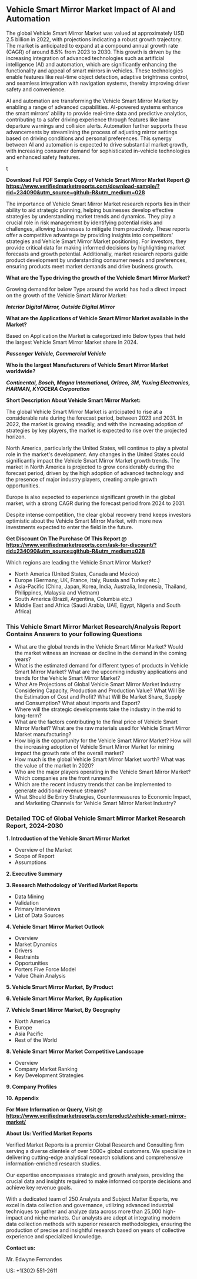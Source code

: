 <h2>Vehicle Smart Mirror Market Impact of AI and Automation</h2><p>The global Vehicle Smart Mirror Market was valued at approximately USD 2.5 billion in 2022, with projections indicating a robust growth trajectory. The market is anticipated to expand at a compound annual growth rate (CAGR) of around 8.5% from 2023 to 2030. This growth is driven by the increasing integration of advanced technologies such as artificial intelligence (AI) and automation, which are significantly enhancing the functionality and appeal of smart mirrors in vehicles. These technologies enable features like real-time object detection, adaptive brightness control, and seamless integration with navigation systems, thereby improving driver safety and convenience.</p><p>AI and automation are transforming the Vehicle Smart Mirror Market by enabling a range of advanced capabilities. AI-powered systems enhance the smart mirrors' ability to provide real-time data and predictive analytics, contributing to a safer driving experience through features like lane departure warnings and collision alerts. Automation further supports these advancements by streamlining the process of adjusting mirror settings based on driving conditions and personal preferences. This synergy between AI and automation is expected to drive substantial market growth, with increasing consumer demand for sophisticated in-vehicle technologies and enhanced safety features.</p>t</p><p id="" class=""><strong>Download Full PDF Sample Copy of Vehicle Smart Mirror Market Report @ <a href="https://www.verifiedmarketreports.com/download-sample/?rid=234090&utm_source=github-R&utm_medium=028" target="_blank">https://www.verifiedmarketreports.com/download-sample/?rid=234090&utm_source=github-R&utm_medium=028</a></strong></p><p>The importance of&nbsp;Vehicle Smart Mirror Market research reports lies in their ability to aid strategic planning, helping businesses develop effective strategies by understanding market trends and dynamics. They play a crucial role in risk management by identifying potential risks and challenges, allowing businesses to mitigate them proactively. These reports offer a competitive advantage by providing insights into competitors' strategies and Vehicle Smart Mirror Market positioning. For investors, they provide critical data for making informed decisions by highlighting market forecasts and growth potential. Additionally, market research reports guide product development by understanding consumer needs and preferences, ensuring products meet market demands and drive business growth.</p><p><strong>What are the&nbsp;Type driving the growth of the Vehicle Smart Mirror Market?</strong></p><p id="" class="">Growing demand for below Type around the world has had a direct impact on the growth of the Vehicle Smart Mirror Market:</p><em><strong>Interior Digital Mirror, Outside Digital Mirror</strong></em></p><strong>What are the&nbsp;Applications&nbsp;of Vehicle Smart Mirror Market available in the Market?</strong></p><p id="" class="">Based on Application the Market is categorized into Below types that held the largest Vehicle Smart Mirror Market share In 2024.</p><em><strong>Passenger Vehicle, Commercial Vehicle</strong></em></p><strong>Who is the largest Manufacturers of Vehicle Smart Mirror Market worldwide?</strong></p><p><em><strong>Continental, Bosch, Magna International, Orlaco, 3M, Yuxing Electronics, HARMAN, KYOCERA Corporation</strong></em></p><p id="" class=""><strong>Short Description About Vehicle Smart Mirror Market:</strong></p><p>The global Vehicle Smart Mirror Market is anticipated to rise at a considerable rate during the forecast period, between 2023 and 2031. In 2022, the market is growing steadily, and with the increasing adoption of strategies by key players, the market is expected to rise over the projected horizon.</p><p>North America, particularly the United States, will continue to play a pivotal role in the market's development. Any changes in the United States could significantly impact the Vehicle Smart Mirror Market growth trends. The market in North America is projected to grow considerably during the forecast period, driven by the high adoption of advanced technology and the presence of major industry players, creating ample growth opportunities.</p><p>Europe is also expected to experience significant growth in the global market, with a strong CAGR during the forecast period from 2024 to 2031.</p><p>Despite intense competition, the clear global recovery trend keeps investors optimistic about the Vehicle Smart Mirror Market, with more new investments expected to enter the field in the future.</p><p id="" class=""><strong>Get Discount On The Purchase Of This Report @ <a href="https://www.verifiedmarketreports.com/ask-for-discount/?rid=234090&utm_source=github-R&utm_medium=028" target="_blank">https://www.verifiedmarketreports.com/ask-for-discount/?rid=234090&utm_source=github-R&utm_medium=028</a></strong></p>Which regions are leading the Vehicle Smart Mirror Market?</p><ul><li>North America (United States, Canada and Mexico)</li><li>Europe (Germany, UK, France, Italy, Russia and Turkey etc.)</li><li>Asia-Pacific (China, Japan, Korea, India, Australia, Indonesia, Thailand, Philippines, Malaysia and Vietnam)</li><li>South America (Brazil, Argentina, Columbia etc.)</li><li>Middle East and Africa (Saudi Arabia, UAE, Egypt, Nigeria and South Africa)</li></ul><h3 id="" class="">This Vehicle Smart Mirror Market Research/Analysis Report Contains Answers to your following Questions</h3><ul><li>What are the global trends in the Vehicle Smart Mirror Market? Would the market witness an increase or decline in the demand in the coming years?</li><li>What is the estimated demand for different types of products in Vehicle Smart Mirror Market? What are the upcoming industry applications and trends for the Vehicle Smart Mirror Market?</li><li>What Are Projections of Global Vehicle Smart Mirror Market Industry Considering Capacity, Production and Production Value? What Will Be the Estimation of Cost and Profit? What Will Be Market Share, Supply and Consumption? What about imports and Export?</li><li>Where will the strategic developments take the industry in the mid to long-term?</li><li>What are the factors contributing to the final price of Vehicle Smart Mirror Market? What are the raw materials used for Vehicle Smart Mirror Market manufacturing?</li><li>How big is the opportunity for the Vehicle Smart Mirror Market? How will the increasing adoption of Vehicle Smart Mirror Market for mining impact the growth rate of the overall market?</li><li>How much is the global Vehicle Smart Mirror Market worth? What was the value of the market In 2020?</li><li>Who are the major players operating in the Vehicle Smart Mirror Market? Which companies are the front runners?</li><li>Which are the recent industry trends that can be implemented to generate additional revenue streams?</li><li>What Should Be Entry Strategies, Countermeasures to Economic Impact, and Marketing Channels for Vehicle Smart Mirror Market Industry?</li></ul><h3 id="" class="">Detailed TOC of Global Vehicle Smart Mirror Market Research Report, 2024-2030</h3><p id="" class=""><strong>1. Introduction of the Vehicle Smart Mirror Market</strong></p><ul><li>Overview of the Market</li><li>Scope of Report</li><li>Assumptions</li></ul><p id="" class=""><strong>2. Executive Summary</strong></p><p id="" class=""><strong>3. Research Methodology of Verified Market Reports</strong></p><ul><li>Data Mining</li><li>Validation</li><li>Primary Interviews</li><li>List of Data Sources</li></ul><p id="" class=""><strong>4. Vehicle Smart Mirror Market Outlook</strong></p><ul><li>Overview</li><li>Market Dynamics</li><li>Drivers</li><li>Restraints</li><li>Opportunities</li><li>Porters Five Force Model</li><li>Value Chain Analysis</li></ul><p id="" class=""><strong>5. Vehicle Smart Mirror Market, By Product</strong></p><p id="" class=""><strong>6. Vehicle Smart Mirror Market, By Application</strong></p><p id="" class=""><strong>7. Vehicle Smart Mirror Market, By Geography</strong></p><ul><li>North America</li><li>Europe</li><li>Asia Pacific</li><li>Rest of the World</li></ul><p id="" class=""><strong>8. Vehicle Smart Mirror Market Competitive Landscape</strong></p><ul><li>Overview</li><li>Company Market Ranking</li><li>Key Development Strategies</li></ul><p id="" class=""><strong>9. Company Profiles</strong></p><p id="" class=""><strong>10. Appendix</strong></p><p id="" class=""><strong>For More Information or Query, Visit @ <a href="https://www.verifiedmarketreports.com/product/vehicle-smart-mirror-market/" target="_blank">https://www.verifiedmarketreports.com/product/vehicle-smart-mirror-market/</a></strong></p><p id="" class=""><strong>About Us: Verified Market Reports</strong></p><p id="" class="">Verified Market Reports is a premier Global Research and Consulting firm serving a diverse clientele of over 5000+ global customers. We specialize in delivering cutting-edge analytical research solutions and comprehensive information-enriched research studies.</p><p id="" class="">Our expertise encompasses strategic and growth analyses, providing the crucial data and insights required to make informed corporate decisions and achieve key revenue goals.</p><p id="" class="">With a dedicated team of 250 Analysts and Subject Matter Experts, we excel in data collection and governance, utilizing advanced industrial techniques to gather and analyze data across more than 25,000 high-impact and niche markets. Our analysts are adept at integrating modern data collection methods with superior research methodologies, ensuring the production of precise and insightful research based on years of collective experience and specialized knowledge.</p><p id="" class=""><strong>Contact us:</strong></p><p id="" class="">Mr. Edwyne Fernandes</p><p id="" class="">US: +1(302) 551-2611</p>